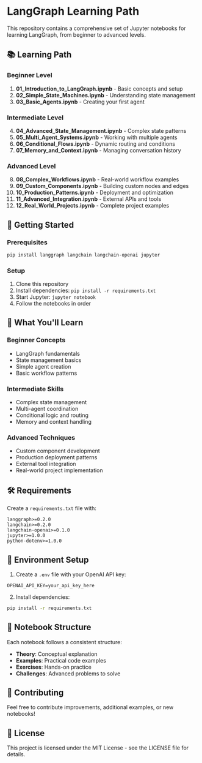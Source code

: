 # LangGraph Learning Path

This repository contains a comprehensive set of Jupyter notebooks for learning LangGraph, from beginner to advanced levels.

## 📚 Learning Path

### Beginner Level
1. **01_Introduction_to_LangGraph.ipynb** - Basic concepts and setup
2. **02_Simple_State_Machines.ipynb** - Understanding state management
3. **03_Basic_Agents.ipynb** - Creating your first agent

### Intermediate Level
4. **04_Advanced_State_Management.ipynb** - Complex state patterns
5. **05_Multi_Agent_Systems.ipynb** - Working with multiple agents
6. **06_Conditional_Flows.ipynb** - Dynamic routing and conditions
7. **07_Memory_and_Context.ipynb** - Managing conversation history

### Advanced Level
8. **08_Complex_Workflows.ipynb** - Real-world workflow examples
9. **09_Custom_Components.ipynb** - Building custom nodes and edges
10. **10_Production_Patterns.ipynb** - Deployment and optimization
11. **11_Advanced_Integration.ipynb** - External APIs and tools
12. **12_Real_World_Projects.ipynb** - Complete project examples

## 🚀 Getting Started

### Prerequisites
```bash
pip install langgraph langchain langchain-openai jupyter
```

### Setup
1. Clone this repository
2. Install dependencies: `pip install -r requirements.txt`
3. Start Jupyter: `jupyter notebook`
4. Follow the notebooks in order

## 📖 What You'll Learn

### Beginner Concepts
- LangGraph fundamentals
- State management basics
- Simple agent creation
- Basic workflow patterns

### Intermediate Skills
- Complex state management
- Multi-agent coordination
- Conditional logic and routing
- Memory and context handling

### Advanced Techniques
- Custom component development
- Production deployment patterns
- External tool integration
- Real-world project implementation

## 🛠️ Requirements

Create a `requirements.txt` file with:
```
langgraph>=0.2.0
langchain>=0.2.0
langchain-openai>=0.1.0
jupyter>=1.0.0
python-dotenv>=1.0.0
```

## 🔧 Environment Setup

1. Create a `.env` file with your OpenAI API key:
```
OPENAI_API_KEY=your_api_key_here
```

2. Install dependencies:
```bash
pip install -r requirements.txt
```

## 📝 Notebook Structure

Each notebook follows a consistent structure:
- **Theory**: Conceptual explanation
- **Examples**: Practical code examples
- **Exercises**: Hands-on practice
- **Challenges**: Advanced problems to solve

## 🤝 Contributing

Feel free to contribute improvements, additional examples, or new notebooks!

## 📄 License

This project is licensed under the MIT License - see the LICENSE file for details. 